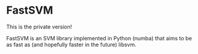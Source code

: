 # FastSVM

This is the private version!

FastSVM is an SVM library implemented in Python (numba) that aims to be as fast as (and hopefully faster in the future) libsvm.